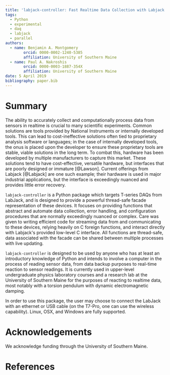 ```yaml
---
title: 'labjack-controller: Fast Realtime Data Collection with Labjack T-Series DAQs in Python'
tags:
  - Python
  - experimental
  - daq
  - labjack
  - parallel
authors:
  - name: Benjamin A. Montgomery
        orcid: 0000-0002-1240-5385
        affiliation: University of Southern Maine
  - name: Paul A. Nakroshis
        orcid: 0000-0003-1887-354X
        affiliation: University of Southern Maine
date: 5 April 2019
bibliography: paper.bib
---
```


# Summary

The ability to accurately collect and computationally process data from sensors
in realtime is crucial to many scientific experiments. Common solutions are
tools provided by National Instruments or internally developed tools. This can
lead to cost-ineffective solutions often tied to proprietary analysis software
or languages; in the case of internally developed tools, the onus is placed
upon the developer to ensure these proprietary tools are stable, viable
solutions in the long term. To combat this, hardware has been developed by
multiple manufacturers to capture this market. These solutions tend to have
cost-effective, versatile hardware, but interfaces that are poorly designed or
immature [@Lawson]. Current offerings from Labjack [@Labjack] are one such
example; their hardware is used in major industrial applications, but the
interface is exceedingly nuanced and provides little error recovery.

`labjack-controller` is a Python package which targets T-series DAQs from
LabJack, and is designed to provide a powerful thread-safe facade
representation of these devices. It focuses on providing functions that
abstract and automate data collection, error handling, and configuration
procedures that are normally exceedingly nuanced or complex. Care was given
to writing efficient code for streaming data from and communicating to these
devices, relying heavily on C foreign functions, and interact directly
with Labjack's provided low-level C interface. All functions are thread-safe,
data associated with the facade can be shared between multiple processes with 
live updating.

`labjack-controller` is designed to be used by anyone who has at least an
introductory knowledge of Python and intends to involve a computer in the
process of reading sensor data, from data backup purposes to real-time 
reaction to sensor readings. It is currently used in upper-level undergraduate
physics laboratory courses and a research lab at the University of Southern Maine
for the purposes of reacting to realtime data, most notably with a torsion 
pendulum with dynamic electromagnetic damping.

In order to use this package, the user may choose to connect the LabJack with
an ethernet or USB cable (on the T7-Pro, one can use the wireless capability).
Linux, OSX, and Windows are fully supported.

# Acknowledgements

We acknowledge funding through the University of Southern Maine.


# References

